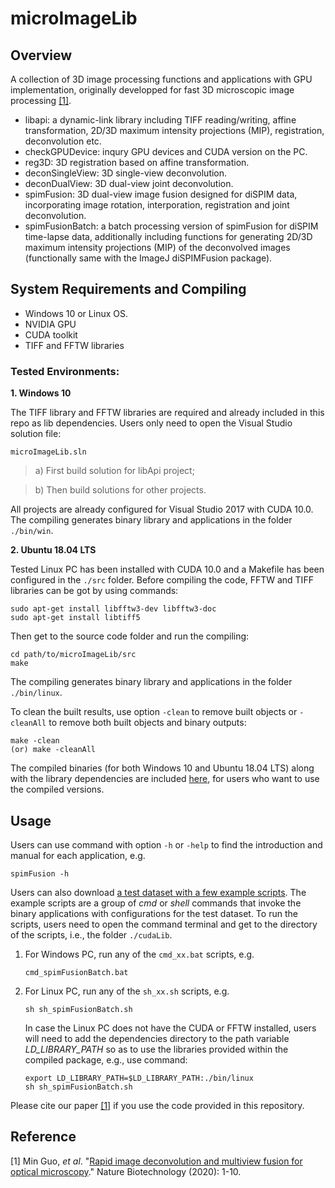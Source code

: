 microImageLib
=============

## Overview
A collection of 3D image processing functions and applications with GPU implementation, originally developped for fast 3D microscopic image processing [[1]](#1).
- libapi: a dynamic-link library including TIFF reading/writing, affine transformation, 2D/3D maximum intensity projections (MIP), registration, deconvolution etc. 
- checkGPUDevice: inqury GPU devices and CUDA version on the PC.
- reg3D: 3D registration based on affine transformation.
- deconSingleView: 3D single-view deconvolution.
- deconDualView: 3D dual-view joint deconvolution.
- spimFusion: 3D dual-view image fusion designed for diSPIM data, incorporating image rotation, interporation, registration and joint deconvolution.
- spimFusionBatch: a batch processing version of spimFusion for diSPIM time-lapse data, additionally including functions for generating 2D/3D maximum intensity projections (MIP) of the deconvolved images (functionally same with the ImageJ diSPIMFusion package).

## System Requirements and Compiling

- Windows 10 or Linux OS. 
- NVIDIA GPU
- CUDA toolkit
- TIFF and FFTW libraries

### Tested Environments:

**1. Windows 10**

The TIFF library and FFTW libraries are required and already included in this repo as lib dependencies. Users only need to open the Visual Studio solution file:

```posh
microImageLib.sln
```
 > a) First build solution for libApi project;
 
 > b) Then build solutions for other projects.

All projects are already configured for Visual Studio 2017 with CUDA 10.0. The compiling generates binary library and applications in the folder `./bin/win`. 

**2. Ubuntu 18.04 LTS**

Tested Linux PC has been installed with CUDA 10.0 and a Makefile has been configured in the `./src` folder. Before compiling the code, FFTW and TIFF libraries can be got by using commands:
```posh
sudo apt-get install libfftw3-dev libfftw3-doc
sudo apt-get install libtiff5
```
Then get to the source code folder and run the compiling:
```posh
cd path/to/microImageLib/src
make
```
The compiling generates binary library and applications in the folder `./bin/linux`.

To clean the built results, use option `-clean` to remove built objects or `-cleanAll` to remove both built objects and binary outputs:
```posh
make -clean
(or) make -cleanAll
```

The compiled binaries (for both Windows 10 and Ubuntu 18.04 LTS) along with the library dependencies are included [here](https://www.dropbox.com/sh/czn4kwzwcgy0s3x/AADipfEsUSwuCsEBg8P7wc4_a?dl=0), for users who want to use the compiled versions.

## Usage
Users can use command with option `-h` or `-help` to find the introduction and manual for each application, e.g.
```posh
spimFusion -h
```

Users can also download [a test dataset with a few example scripts](https://www.dropbox.com/sh/czn4kwzwcgy0s3x/AADipfEsUSwuCsEBg8P7wc4_a?dl=0). The example scripts are a group of *cmd* or *shell* commands that invoke the binary applications with configurations for the test dataset. To run the scripts, users need to open the command terminal and get to the directory of the scripts, i.e., the folder `./cudaLib`.

1) For Windows PC, run any of the `cmd_xx.bat` scripts, e.g.
    ```posh
    cmd_spimFusionBatch.bat
    ```
2) For Linux PC, run any of the `sh_xx.sh` scripts, e.g.
    ```posh
    sh sh_spimFusionBatch.sh
    ```
    In case the Linux PC does not have the CUDA or FFTW installed, users will need to add the dependencies directory to the path variable *LD_LIBRARY_PATH* so as to use the libraries provided within the compiled package, e.g., use command:
    ```posh
    export LD_LIBRARY_PATH=$LD_LIBRARY_PATH:./bin/linux
    sh sh_spimFusionBatch.sh
    ```
    
Please cite our paper [[1]](#1) if you use the code provided in this repository.

## Reference

<a id="1">[1]</a>
Min Guo, *et al*.
"[Rapid image deconvolution and multiview fusion for optical microscopy](https://doi.org/10.1038/s41587-020-0560-x)." Nature Biotechnology (2020): 1-10.
